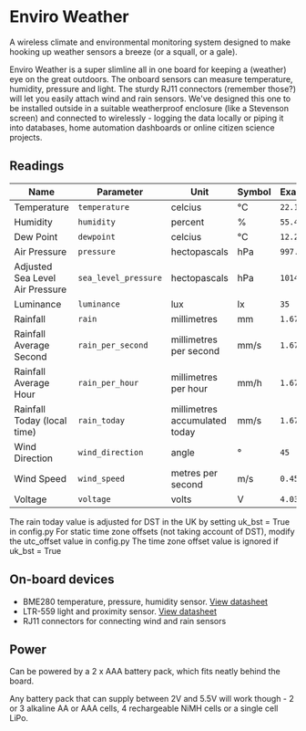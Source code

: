 # Enviro Weather

A wireless climate and environmental monitoring system designed to make hooking up weather sensors a breeze (or a squall, or a gale).

Enviro Weather is a super slimline all in one board for keeping a (weather) eye on the great outdoors. The onboard sensors can measure temperature, humidity, pressure and light. The sturdy RJ11 connectors (remember those?) will let you easily attach wind and rain sensors. We've designed this one to be installed outside in a suitable weatherproof enclosure (like a Stevenson screen) and connected to wirelessly - logging the data locally or piping it into databases, home automation dashboards or online citizen science projects.

## Readings

|Name|Parameter|Unit|Symbol|Example|
|---|---|---|---|---|
|Temperature|`temperature`|celcius|°C|`22.11`|
|Humidity|`humidity`|percent|%|`55.42`|
|Dew Point|`dewpoint`|celcius|°C|`12.21`|
|Air Pressure|`pressure`|hectopascals|hPa|`997.16`|
|Adjusted Sea Level Air Pressure|`sea_level_pressure`|hectopascals|hPa|`1014.06`|
|Luminance|`luminance`|lux|lx|`35`|
|Rainfall|`rain`|millimetres|mm|`1.674`|
|Rainfall Average Second|`rain_per_second`|millimetres per second|mm/s|`1.674`|
|Rainfall Average Hour|`rain_per_hour`|millimetres per hour|mm/h|`1.674`|
|Rainfall Today (local time)|`rain_today`|millimetres accumulated today|mm/s|`1.674`|
|Wind Direction|`wind_direction`|angle|°|`45`|
|Wind Speed|`wind_speed`|metres per second|m/s|`0.45`|
|Voltage|`voltage`|volts|V|`4.035`|

The rain today value is adjusted for DST in the UK by setting uk_bst = True in config.py
For static time zone offsets (not taking account of DST), modify the utc_offset value in config.py
The time zone offset value is ignored if uk_bst = True

## On-board devices

- BME280 temperature, pressure, humidity sensor. [View datasheet](https://www.bosch-sensortec.com/media/boschsensortec/downloads/datasheets/bst-bme280-ds002.pdf)
- LTR-559 light and proximity sensor. [View datasheet](https://optoelectronics.liteon.com/upload/download/ds86-2013-0003/ltr-559als-01_ds_v1.pdf)
- RJ11 connectors for connecting wind and rain sensors

## Power

Can be powered by a 2 x AAA battery pack, which fits neatly behind the board.

Any battery pack that can supply between 2V and 5.5V will work though - 2 or 3 alkaline AA or AAA cells, 4 rechargeable NiMH cells or a single cell LiPo.
